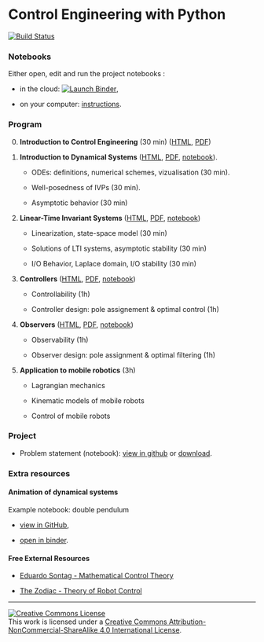 
Control Engineering with Python
================================================================================

[![Build Status](https://github.com/boisgera/control-engineering-with-python/workflows/build/badge.svg)](https://github.com/boisgera/control-engineering-with-python/actions)

### Notebooks

Either open, edit and run the project notebooks :

  - in the cloud: [![Launch Binder][binder-badge]][CEIP-binder],

  - on your computer: [instructions](install.md).


[binder-badge]: https://img.shields.io/badge/Launch-Binder-blue.svg
[CEIP-binder]: https://mybinder.org/v2/gh/boisgera/control-engineering-with-python/gh-pages


### Program

 0. **Introduction to Control Engineering** (30 min)
    ([HTML](https://boisgera.github.io/control-engineering-with-python/intro.html),
     [PDF](https://boisgera.github.io/control-engineering-with-python/intro.pdf))

 1. **Introduction to Dynamical Systems**
    ([HTML](https://boisgera.github.io/control-engineering-with-python/odes.html),
    [PDF](https://boisgera.github.io/control-engineering-with-python/odes.pdf),
    [notebook](https://mybinder.org/v2/gh/boisgera/control-engineering-with-python/gh-pages?filepath=odes.ipynb)).

      - ODEs: definitions, numerical schemes, vizualisation (30 min). 

      - Well-posedness of IVPs (30 min).

      - Asymptotic behavior (30 min)

 2. **Linear-Time Invariant Systems**
    ([HTML](https://boisgera.github.io/control-engineering-with-python/linear-systems.html),
     [PDF](https://boisgera.github.io/control-engineering-with-python/linear-systems.pdf),
     [notebook](https://mybinder.org/v2/gh/boisgera/control-engineering-with-python/gh-pages?filepath=linear-systems.ipynb))

      - Linearization, state-space model (30 min)

      - Solutions of LTI systems, asymptotic stability (30 min)

      - I/O Behavior, Laplace domain, I/O stability (30 min)

 3. **Controllers**
    ([HTML](https://boisgera.github.io/control-engineering-with-python/controllers.html),
     [PDF](https://boisgera.github.io/control-engineering-with-python/controllers.pdf),
     [notebook](https://mybinder.org/v2/gh/boisgera/control-engineering-with-python/gh-pages?filepath=controllers.ipynb))

      - Controllability (1h)

      - Controller design: pole assignement & optimal control (1h)

 4. **Observers**
    ([HTML](https://boisgera.github.io/control-engineering-with-python/observers.html),
     [PDF](https://boisgera.github.io/control-engineering-with-python/observers.pdf),
     [notebook](https://mybinder.org/v2/gh/boisgera/control-engineering-with-python/gh-pages?filepath=observers.ipynb))

      - Observability (1h)

      - Observer design: pole assignment & optimal filtering (1h)

 5. **Application to mobile robotics** (3h)

      - Lagrangian mechanics

      - Kinematic models of mobile robots

      - Control of mobile robots

### Project

  - Problem statement (notebook): [view in github](project/Project.ipynb) or [download](https://boisgera.github.io/control-engineering-with-python/project/Project.ipynb).

### Extra resources

#### Animation of dynamical systems

Example notebook: double pendulum
  
  - [view in GitHub](https://github.com/boisgera/control-engineering-with-python/blob/master/examples/animation.ipynb),

  - [open in binder](https://mybinder.org/v2/gh/boisgera/control-engineering-with-python/gh-pages?filepath=examples/animation.ipynb).

#### Free External Resources      
      
  - [Eduardo Sontag - Mathematical Control Theory](http://www.sontaglab.org/FTPDIR/sontag_mathematical_control_theory_springer98.pdf)
  
  - [The Zodiac - Theory of Robot Control](http://www.gipsa-lab.grenoble-inp.fr/~carlos.canudas-de-wit/publications/Theory_of_robot_control.pdf)

<!--
  - [Stackoverflow: animation in iPython (check the second option of the answer with **%matplotlib notebook**)](https://stackoverflow.com/questions/35532498/animation-in-ipython-notebook/46878531#46878531)
-->

-----

<a rel="license" href="http://creativecommons.org/licenses/by-nc-sa/4.0/"><img alt="Creative Commons License" style="border-width:0" src="https://i.creativecommons.org/l/by-nc-sa/4.0/88x31.png" /></a><br />This work is licensed under a <a rel="license" href="http://creativecommons.org/licenses/by-nc-sa/4.0/">Creative Commons Attribution-NonCommercial-ShareAlike 4.0 International License</a>.
